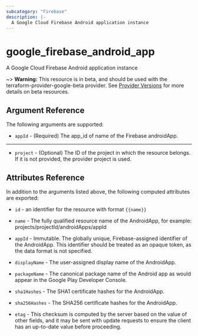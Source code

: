 ```yaml
---
subcategory: "Firebase"
description: |-
  A Google Cloud Firebase Android application instance
---
```


# google\_firebase\_android\_app

A Google Cloud Firebase Android application instance

\~> **Warning:** This resource is in beta, and should be used with the terraform-provider-google-beta provider.
See [Provider Versions](https://terraform.io/docs/providers/google/guides/provider_versions.html) for more details on beta resources.

## Argument Reference

The following arguments are supported:

* `appId` -
  (Required)
  The app\_id of name of the Firebase androidApp.

***

* `project` - (Optional) The ID of the project in which the resource belongs.
  If it is not provided, the provider project is used.

## Attributes Reference

In addition to the arguments listed above, the following computed attributes are exported:

*   `id` - an identifier for the resource with format `{{name}}`

*   `name` -
    The fully qualified resource name of the AndroidApp, for example:
    projects/projectId/androidApps/appId

*   `appId` -
    Immutable. The globally unique, Firebase-assigned identifier of the AndroidApp.
    This identifier should be treated as an opaque token, as the data format is not specified.

*   `displayName` -
    The user-assigned display name of the AndroidApp.

*   `packageName` -
    The canonical package name of the Android app as would appear in the Google Play Developer Console.

*   `sha1Hashes` -
    The SHA1 certificate hashes for the AndroidApp.

*   `sha256Hashes` -
    The SHA256 certificate hashes for the AndroidApp.

*   `etag` -
    This checksum is computed by the server based on the value of other fields, and it may be sent
    with update requests to ensure the client has an up-to-date value before proceeding.
